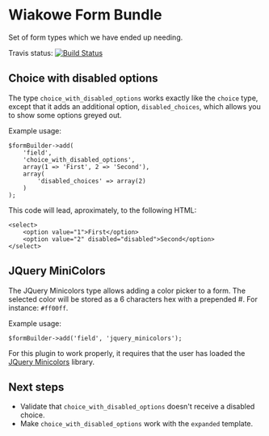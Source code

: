Wiakowe Form Bundle
===================

Set of form types which we have ended up needing.

Travis status: [![Build Status](https://secure.travis-ci.org/Wiakowe/WiakoweFormBundle.png?branch=master)](http://travis-ci.org/Wiakowe/WiakoweFormBundle)

Choice with disabled options
----------------------------

The type `choice_with_disabled_options` works exactly like the `choice` type, except that it adds an additional option,
`disabled_choices`, which allows you to show some options greyed out.

Example usage:

    $formBuilder->add(
        'field',
        'choice_with_disabled_options',
        array(1 => 'First', 2 => 'Second'),
        array(
            'disabled_choices' => array(2)
        )
    );

This code will lead, aproximately, to the following HTML:

    <select>
        <option value="1">First</option>
        <option value="2" disabled="disabled">Second</option>
    </select>

JQuery MiniColors
-----------------

The JQuery Minicolors type allows adding a color picker to a form. The selected color will be stored as a 6 characters hex
with a prepended #. For instance: `#ff00ff`.

Example usage:

    $formBuilder->add('field', 'jquery_minicolors');

For this plugin to work properly, it requires that the user has loaded the [JQuery Minicolors](https://github.com/claviska/jquery-miniColors)
library.

Next steps
----------

 * Validate that `choice_with_disabled_options` doesn't receive a disabled choice.
 * Make `choice_with_disabled_options` work with the `expanded` template.
